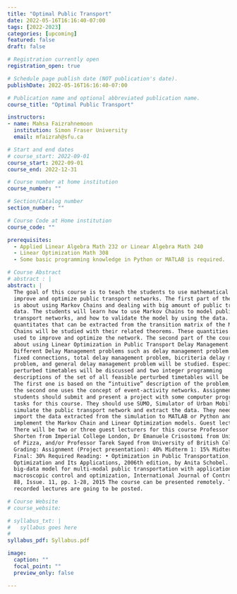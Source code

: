 ```yaml
---
title: "Optimal Public Transport"
date: 2022-05-16T16:16:40-07:00
tags: [2022-2023]
categories: [upcoming]
featured: false
draft: false

# Registration currently open
registration_open: true

# Schedule page publish date (NOT publication's date).
publishDate: 2022-05-16T16:16:40-07:00

# Publication name and optional abbreviated publication name.
course_title: "Optimal Public Transport"

instructors:
- name: Mahsa Faizrahnemoon
  institution: Simon Fraser University
  email: mfaizrah@sfu.ca

# Start and end dates
# course_start: 2022-09-01
course_start: 2022-09-01
course_end: 2022-12-31

# Course number at home institution
course_number: ""

# Section/Catalog number
section_number: ""

# Course Code at Home institution
course_code: ""

prerequisites:
  - Applied Linear Algebra Math 232 or Linear Algebra Math 240
  - Linear Optimization Math 308
  - Some basic programming knowledge in Python or MATLAB is required.

# Course Abstract
# abstract : |
abstract: |
  The goal of this course is to teach the students to use mathematical models to
  improve and optimize public transport networks. The first part of the course
  is about using Markov Chains and dealing with big amount of public transport
  data. The students will learn how to use Markov Chains to model public
  transport networks, and how to validate the model by using the data. Important
  quantitates that can be extracted from the transition matrix of the Markov
  Chains will be studied with their related theorems. These quantities will be
  used to improve and optimize the network. The second part of the course is
  about using Linear Optimization in Public Transport Delay Management.
  Different Delay Management problems such as delay management problem with
  fixed connections, total delay management problem, bicriteria delay management
  problem, and general delay management problem will be studied. Especially
  perturbed timetables will be discussed and two integer programming
  descriptions of the set of all feasible perturbed timetables will be given.
  The first one is based on the “intuitive” description of the problem, while
  the second one uses the concept of event-activity networks. Assignment: The
  students should submit and present a project with some computer programming
  tasks for this course. They should use SUMO, Simulator of Urban Mobility, to
  simulate the public transport network and extract the data. They need to
  import the data extracted from the simulation to MATLAB or Python and
  implement the Markov Chain and Linear Optimization models. Guest lecturers:
  There will be two or three guest lecturers for this course Professor Robert
  Shorten from Imperial College London, Dr Emanuele Crisostomi from University
  of Pizza, and/or Professor Tarek Sayed from University of British Columbia.
  Grading: Assignment (Project presentation): 40% Midterm 1: 15% Midterm 2: 15%
  Final: 30% Required Reading: • Optimization in Public Transportation, Springer
  Optimization and Its Applications, 2006th edition, by Anita Schobel. • A
  big-data model for multi-modal public transportation with application to
  macroscopic control and optimization, International Journal of Control, vol.
  88, Issue. 11, pp. 1-28, 2015 The course can be presented remotely. The
  recorded lectures are going to be posted.

# Course Website
# course_website: 

# syllabus_txt: |
#   syllabus goes here
#
syllabus_pdf: Syllabus.pdf

image:
  caption: ""
  focal_point: ""
  preview_only: false

---
```

